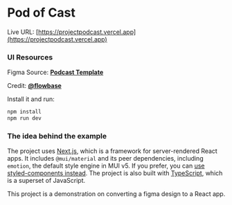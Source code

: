 # Pod of Cast

Live URL: [https://projectpodcast.vercel.app](https://projectpodcast.vercel.app)

### UI Resources

Figma Source: [<b>Podcast Template</b>](https://www.figma.com/community/file/1093368153627239554)

Credit: [<b>@flowbase</b>](https://www.figma.com/@flowbase)

Install it and run:

```sh
npm install
npm run dev
```

### The idea behind the example

The project uses [Next.js](https://github.com/vercel/next.js), which is a framework for server-rendered React apps.
It includes `@mui/material` and its peer dependencies, including `emotion`, the default style engine in MUI v5. If you prefer, you can [use styled-components instead](https://mui.com/material-ui/guides/interoperability/#styled-components). The project is also built with [TypeScript](https://www.typescriptlang.org/), which is a superset of JavaScript.

This project is a demonstration on converting a figma design to a React app.
